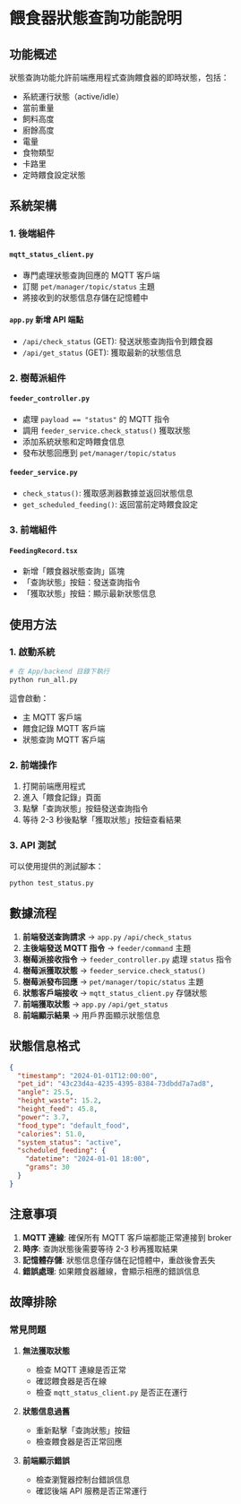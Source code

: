 # 餵食器狀態查詢功能說明

## 功能概述

狀態查詢功能允許前端應用程式查詢餵食器的即時狀態，包括：
- 系統運行狀態（active/idle）
- 當前重量
- 飼料高度
- 廚餘高度
- 電量
- 食物類型
- 卡路里
- 定時餵食設定狀態

## 系統架構

### 1. 後端組件

#### `mqtt_status_client.py`
- 專門處理狀態查詢回應的 MQTT 客戶端
- 訂閱 `pet/manager/topic/status` 主題
- 將接收到的狀態信息存儲在記憶體中

#### `app.py` 新增 API 端點
- `/api/check_status` (GET): 發送狀態查詢指令到餵食器
- `/api/get_status` (GET): 獲取最新的狀態信息

### 2. 樹莓派組件

#### `feeder_controller.py`
- 處理 `payload == "status"` 的 MQTT 指令
- 調用 `feeder_service.check_status()` 獲取狀態
- 添加系統狀態和定時餵食信息
- 發布狀態回應到 `pet/manager/topic/status`

#### `feeder_service.py`
- `check_status()`: 獲取感測器數據並返回狀態信息
- `get_scheduled_feeding()`: 返回當前定時餵食設定

### 3. 前端組件

#### `FeedingRecord.tsx`
- 新增「餵食器狀態查詢」區塊
- 「查詢狀態」按鈕：發送查詢指令
- 「獲取狀態」按鈕：顯示最新狀態信息

## 使用方法

### 1. 啟動系統

```bash
# 在 App/backend 目錄下執行
python run_all.py
```

這會啟動：
- 主 MQTT 客戶端
- 餵食記錄 MQTT 客戶端
- 狀態查詢 MQTT 客戶端

### 2. 前端操作

1. 打開前端應用程式
2. 進入「餵食記錄」頁面
3. 點擊「查詢狀態」按鈕發送查詢指令
4. 等待 2-3 秒後點擊「獲取狀態」按鈕查看結果

### 3. API 測試

可以使用提供的測試腳本：

```bash
python test_status.py
```

## 數據流程

1. **前端發送查詢請求** → `app.py` `/api/check_status`
2. **主後端發送 MQTT 指令** → `feeder/command` 主題
3. **樹莓派接收指令** → `feeder_controller.py` 處理 `status` 指令
4. **樹莓派獲取狀態** → `feeder_service.check_status()`
5. **樹莓派發布回應** → `pet/manager/topic/status` 主題
6. **狀態客戶端接收** → `mqtt_status_client.py` 存儲狀態
7. **前端獲取狀態** → `app.py` `/api/get_status`
8. **前端顯示結果** → 用戶界面顯示狀態信息

## 狀態信息格式

```json
{
  "timestamp": "2024-01-01T12:00:00",
  "pet_id": "43c23d4a-4235-4395-8384-73dbdd7a7ad8",
  "angle": 25.5,
  "height_waste": 15.2,
  "height_feed": 45.8,
  "power": 3.7,
  "food_type": "default_food",
  "calories": 51.0,
  "system_status": "active",
  "scheduled_feeding": {
    "datetime": "2024-01-01 18:00",
    "grams": 30
  }
}
```

## 注意事項

1. **MQTT 連線**: 確保所有 MQTT 客戶端都能正常連接到 broker
2. **時序**: 查詢狀態後需要等待 2-3 秒再獲取結果
3. **記憶體存儲**: 狀態信息僅存儲在記憶體中，重啟後會丟失
4. **錯誤處理**: 如果餵食器離線，會顯示相應的錯誤信息

## 故障排除

### 常見問題

1. **無法獲取狀態**
   - 檢查 MQTT 連線是否正常
   - 確認餵食器是否在線
   - 檢查 `mqtt_status_client.py` 是否正在運行

2. **狀態信息過舊**
   - 重新點擊「查詢狀態」按鈕
   - 檢查餵食器是否正常回應

3. **前端顯示錯誤**
   - 檢查瀏覽器控制台錯誤信息
   - 確認後端 API 服務是否正常運行 